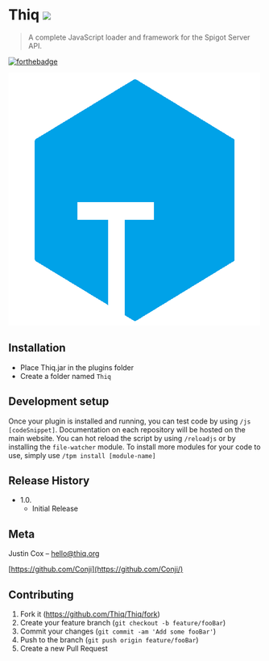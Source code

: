# Thiq ![](https://travis-ci.org/Thiq/Thiq.svg?branch=master)
> A complete JavaScript loader and framework for the Spigot Server API.  

[![forthebadge](http://forthebadge.com/images/badges/fuck-it-ship-it.svg)](http://forthebadge.com)

![](thiq.png)

## Installation

- Place Thiq.jar in the plugins folder
- Create a folder named `Thiq`

## Development setup

Once your plugin is installed and running, you can test code by using `/js [codeSnippet]`. Documentation on each repository will be hosted on the main website. You can hot reload the script by using `/reloadjs` or by installing the `file-watcher` module. To install more modules for your code to use, simply use `/tpm install [module-name]`

## Release History

* 1.0.
    * Initial Release

## Meta

Justin Cox – hello@thiq.org

[https://github.com/Conji](https://github.com/Conji/)

## Contributing

1. Fork it (<https://github.com/Thiq/Thiq/fork>)
2. Create your feature branch (`git checkout -b feature/fooBar`)
3. Commit your changes (`git commit -am 'Add some fooBar'`)
4. Push to the branch (`git push origin feature/fooBar`)
5. Create a new Pull Request


